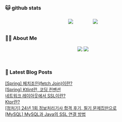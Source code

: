 
###  🐱 github stats  

<div id="main" align="center">
    <img src="https://github-readme-stats.vercel.app/api?username=peterica&count_private=true&show_icons=true&theme=radical"
        style="height: auto; margin-left: 20px; margin-right: 20px; padding: 10px;"/>
    <img src="https://github-readme-stats.vercel.app/api/top-langs/?username=peterica&layout=compact"   
        style="height: auto; margin-left: 20px; margin-right: 20px; padding: 10px;"/>
</div>

###  💁‍♀️ About Me  
<p align="center">
    <a href="https://peterica.tistory.com/"><img src="https://img.shields.io/badge/Blog-FF5722?style=flat-square&logo=Blogger&logoColor=white"/></a>
    <a href="mailto:ilovefran.ofm@gmail.com"><img src="https://img.shields.io/badge/Gmail-d14836?style=flat-square&logo=Gmail&logoColor=white&link=ilovefran.ofm@gmail.com"/></a>
</p>

<br>

### 📕 Latest Blog Posts   

<a href ="https://peterica.tistory.com/695"> [Spring] 페치조인(fetch Join)이란? </a> <br><a href ="https://peterica.tistory.com/696"> [Spring] Ktlint란, 코딩 컨벤션 </a> <br><a href ="https://peterica.tistory.com/692"> 네트워크 레이아웃에서 SSL이란? </a> <br><a href ="https://peterica.tistory.com/693"> Ktor란? </a> <br><a href ="https://peterica.tistory.com/593"> [정처기] 24년 1회 정보처리기사 합격 후기, 필기 문제집만으로 </a> <br><a href ="https://peterica.tistory.com/691"> [MySQL] MySQL과 Java의 SSL 연결 방법 </a> <br>